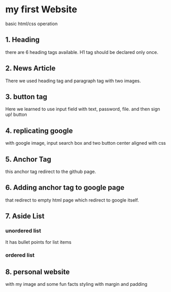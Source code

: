 # my first Website

basic html/css operation

## 1. Heading

there are 6 heading tags available. H1 tag should be declared only once.

## 2. News Article

There we used heading tag and paragraph tag with two images.

## 3. button tag

Here we learned to use input field with text, password, file. and then sign up! button

## 4. replicating google

with google image, input search box and two button center aligned with css

## 5. Anchor Tag

this anchor tag redirect to the github page.

## 6. Adding anchor tag to google page

that redirect to empty html page which redirect to google itself.

## 7. Aside List

### unordered list

It has bullet points for list items

### ordered list

## 8. personal website

with my image and some fun facts
styling with margin and padding
